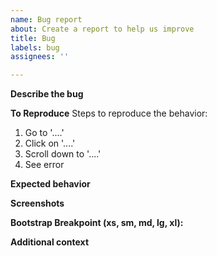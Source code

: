 ```yaml
---
name: Bug report
about: Create a report to help us improve
title: Bug
labels: bug
assignees: ''

---
```


**Describe the bug**

**To Reproduce**
Steps to reproduce the behavior:
1. Go to '....'
2. Click on '....'
3. Scroll down to '....'
4. See error

**Expected behavior**

**Screenshots**

**Bootstrap Breakpoint (xs, sm, md, lg, xl):**

**Additional context**
